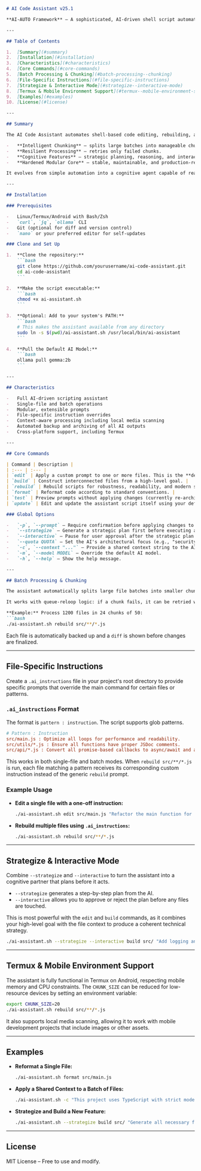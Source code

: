 ```markdown
# AI Code Assistant v25.1

**AI-AUTO Framework** – A sophisticated, AI-driven shell script automation framework that optimizes developer workflows with cognitive assistance, batch processing, and strategic planning.

---

## Table of Contents

1.  [Summary](#summary)
2.  [Installation](#installation)
3.  [Characteristics](#characteristics)
4.  [Core Commands](#core-commands)
5.  [Batch Processing & Chunking](#batch-processing--chunking)
6.  [File-Specific Instructions](#file-specific-instructions)
7.  [Strategize & Interactive Mode](#strategize--interactive-mode)
8.  [Termux & Mobile Environment Support](#termux--mobile-environment-support)
9.  [Examples](#examples)
10. [License](#license)

---

## Summary

The AI Code Assistant automates shell-based code editing, rebuilding, and formatting tasks. Its architecture combines:

-   **Intelligent Chunking** – splits large batches into manageable chunks.
-   **Resilient Processing** – retries only failed chunks.
-   **Cognitive Features** – strategic planning, reasoning, and interactive prompts.
-   **Hardened Modular Core** – stable, maintainable, and production-ready.

It evolves from simple automation into a cognitive agent capable of reasoning about files, applying nuanced instructions, and integrating with media and environment context.

---

## Installation

### Prerequisites

-   Linux/Termux/Android with Bash/Zsh
-   `curl`, `jq`, `ollama` CLI
-   Git (optional for diff and version control)
-   `nano` or your preferred editor for self-updates

### Clone and Set Up

1.  **Clone the repository:**
    ```bash
    git clone https://github.com/yourusername/ai-code-assistant.git
    cd ai-code-assistant
    ```

2.  **Make the script executable:**
    ```bash
    chmod +x ai-assistant.sh
    ```

3.  **Optional: Add to your system's PATH:**
    ```bash
    # This makes the assistant available from any directory
    sudo ln -s $(pwd)/ai-assistant.sh /usr/local/bin/ai-assistant
    ```

4.  **Pull the Default AI Model:**
    ```bash
    ollama pull gemma:2b
    ```

---

## Characteristics

-   Full AI-driven scripting assistant
-   Single-file and batch operations
-   Modular, extensible prompts
-   File-specific instruction overrides
-   Context-aware processing including local media scanning
-   Automated backup and archiving of all AI outputs
-   Cross-platform support, including Termux

---

## Core Commands

| Command | Description |
| :--- | :--- |
| `edit` | Apply a custom prompt to one or more files. This is the **default** command. |
| `build` | Construct interconnected files from a high-level goal. |
| `rebuild` | Rebuild scripts for robustness, readability, and modern syntax. |
| `format` | Reformat code according to standard conventions. |
| `test` | Preview prompts without applying changes (currently re-architected). |
| `update` | Edit and update the assistant script itself using your default editor. |

### Global Options

-   `-p`, `--prompt` – Require confirmation before applying changes to each file.
-   `--strategize` – Generate a strategic plan first before executing any file modifications.
-   `--interactive` – Pause for user approval after the strategic plan is generated.
-   `--quota QUOTA` – Set the AI's architectural focus (e.g., "security", "performance").
-   `-c`, `--context "..."` – Provide a shared context string to the AI for all operations.
-   `-m`, `--model MODEL` – Override the default AI model.
-   `-h`, `--help` – Show the help message.

---

## Batch Processing & Chunking

The assistant automatically splits large file batches into smaller chunks (`CHUNK_SIZE`, default 50) to ensure stability and manage memory, especially on mobile devices.

It works with queue-reloop logic: if a chunk fails, it can be retried without re-processing successful chunks. The assistant maintains context and instructions across all files in the batch.

**Example:** Process 1200 files in 24 chunks of 50:
```bash
./ai-assistant.sh rebuild src/**/*.js
```
Each file is automatically backed up and a `diff` is shown before changes are finalized.

---

## File-Specific Instructions

Create a `.ai_instructions` file in your project's root directory to provide specific prompts that override the main command for certain files or patterns.

### `.ai_instructions` Format

The format is `pattern : instruction`. The script supports glob patterns.

```ini
# Pattern : Instruction
src/main.js : Optimize all loops for performance and readability.
src/utils/*.js : Ensure all functions have proper JSDoc comments.
src/api/*.js : Convert all promise-based callbacks to async/await and add robust error handling.
```

This works in both single-file and batch modes. When `rebuild src/**/*.js` is run, each file matching a pattern receives its corresponding custom instruction instead of the generic `rebuild` prompt.

### Example Usage

-   **Edit a single file with a one-off instruction:**
    ```bash
    ./ai-assistant.sh edit src/main.js "Refactor the main function for better readability"
    ```

-   **Rebuild multiple files using `.ai_instructions`:**
    ```bash
    ./ai-assistant.sh rebuild src/**/*.js
    ```

---

## Strategize & Interactive Mode

Combine `--strategize` and `--interactive` to turn the assistant into a cognitive partner that plans before it acts.

-   `--strategize` generates a step-by-step plan from the AI.
-   `--interactive` allows you to approve or reject the plan before any files are touched.

This is most powerful with the `edit` and `build` commands, as it combines your high-level goal with the file context to produce a coherent technical strategy.

```bash
./ai-assistant.sh --strategize --interactive build src/ "Add logging and error handling to all API modules"
```

---

## Termux & Mobile Environment Support

The assistant is fully functional in Termux on Android, respecting mobile memory and CPU constraints. The `CHUNK_SIZE` can be reduced for low-resource devices by setting an environment variable:

```bash
export CHUNK_SIZE=20
./ai-assistant.sh rebuild src/**/*.js
```

It also supports local media scanning, allowing it to work with mobile development projects that include images or other assets.

---

## Examples

-   **Reformat a Single File:**
    ```bash
    ./ai-assistant.sh format src/main.js
    ```

-   **Apply a Shared Context to a Batch of Files:**
    ```bash
    ./ai-assistant.sh -c "This project uses TypeScript with strict mode enabled." edit src/**/*.ts "Apply project coding standards"
    ```

-   **Strategize and Build a New Feature:**
    ```bash
    ./ai-assistant.sh --strategize build src/ "Generate all necessary frontend HTML/CSS/JS components for a user profile page"
    ```

---

## License

MIT License – Free to use and modify.
```